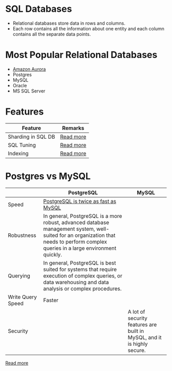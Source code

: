 # SQL Databases
- Relational databases store data in rows and columns.
- Each row contains all the information about one entity and each column contains all the separate data points.

# Most Popular Relational Databases 
- [Amazon Aurora](../../2_AWSServices/6_DatabaseServices/AmazonRDS/AmazonAurora/Readme.md)
- Postgres
- MySQL
- Oracle
- MS SQL Server

# Features

| Feature            | Remarks                                                               |
|--------------------|-----------------------------------------------------------------------|
| Sharding in SQL DB | [Read more](../Glossaries/PartitioningSharding/Readme.md) |
| SQL Tuning         | [Read more](SQLTuning.md)                                             |
| Indexing           | [Read more](../Glossaries/DataStructuresDB/Indexing/Readme.md)        |

# Postgres vs MySQL

|                   | PostgreSQL                                                                                                                                                                          | MySQL                                                                   |
|-------------------|-------------------------------------------------------------------------------------------------------------------------------------------------------------------------------------|-------------------------------------------------------------------------|
| Speed             | [PostgreSQL is twice as fast as MySQL](https://itnext.io/benchmark-databases-in-docker-mysql-postgresql-sql-server-7b129368eed7)                                                    |                                                                         |
| Robustness        | In general, PostgreSQL is a more robust, advanced database management system, well-suited for an organization that needs to perform complex queries in a large environment quickly. |                                                                         |
| Querying          | In general, PostgreSQL is best suited for systems that require execution of complex queries, or data warehousing and data analysis or complex procedures.                           |                                                                         |
| Write Query Speed | Faster                                                                                                                                                                              |                                                                         |
| Security          |                                                                                                                                                                                     | A lot of security features are built in MySQL, and it is highly secure. |

[Read more](ttps://www.ibm.com/cloud/blog/postgresql-vs-mysql-whats-the-difference)

